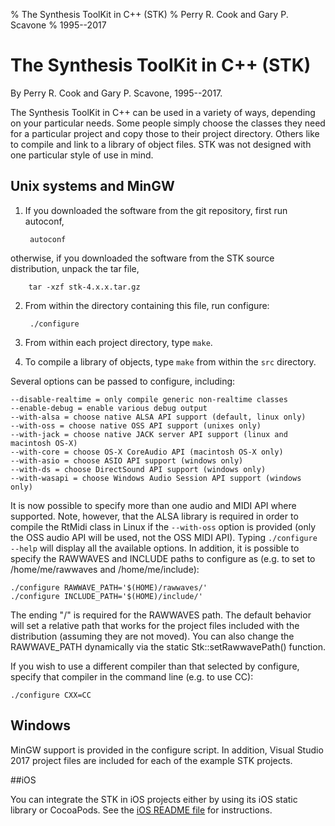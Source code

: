 % The Synthesis ToolKit in C++ (STK)
% Perry R. Cook and Gary P. Scavone
% 1995--2017

# The Synthesis ToolKit in C++ (STK)
By Perry R. Cook and Gary P. Scavone, 1995--2017.

The Synthesis ToolKit in C++ can be used in a variety of ways, depending on your particular needs.  Some people simply choose the classes they need for a particular project and copy those to their project directory.  Others like to compile and link to a library of object files.  STK was not designed with one particular style of use in mind.

## Unix systems and MinGW

1. If you downloaded the software from the git repository, first run autoconf,

        autoconf

otherwise, if you downloaded the software from the STK source distribution, unpack the tar file,

        tar -xzf stk-4.x.x.tar.gz

2. From within the directory containing this file, run configure:

        ./configure

3. From within each project directory, type `make`.

4. To compile a library of objects, type `make` from within the `src` directory.

Several options can be passed to configure, including:

    --disable-realtime = only compile generic non-realtime classes
    --enable-debug = enable various debug output
    --with-alsa = choose native ALSA API support (default, linux only)
    --with-oss = choose native OSS API support (unixes only)
    --with-jack = choose native JACK server API support (linux and macintosh OS-X)
    --with-core = choose OS-X CoreAudio API (macintosh OS-X only)
    --with-asio = choose ASIO API support (windows only)
    --with-ds = choose DirectSound API support (windows only)
    --with-wasapi = choose Windows Audio Session API support (windows only)

It is now possible to specify more than one audio and MIDI API where supported.  Note, however, that the ALSA library is required in order to compile the RtMidi class in Linux if the `--with-oss` option is provided (only the OSS audio API will be used, not the OSS MIDI API).  Typing `./configure --help` will display all the available options.  In addition, it is possible to specify the RAWWAVES and INCLUDE paths to configure as (e.g. to set to /home/me/rawwaves and /home/me/include):

    ./configure RAWWAVE_PATH='$(HOME)/rawwaves/'
    ./configure INCLUDE_PATH='$(HOME)/include/'

The ending "/" is required for the RAWWAVES path.  The default behavior will set a relative path that works for the project files included with the distribution (assuming they are not moved).  You can also change the RAWWAVE_PATH dynamically via the static Stk::setRawwavePath() function.

If you wish to use a different compiler than that selected by configure, specify that compiler in the command line (e.g. to use CC):

    ./configure CXX=CC


## Windows

MinGW support is provided in the configure script.  In addition, Visual Studio 2017 project files are included for each of the example STK projects.

##iOS

You can integrate the STK in iOS projects either by using its iOS static library or CocoaPods. See the [iOS README file](iOS/README-iOS.md) for instructions. 
